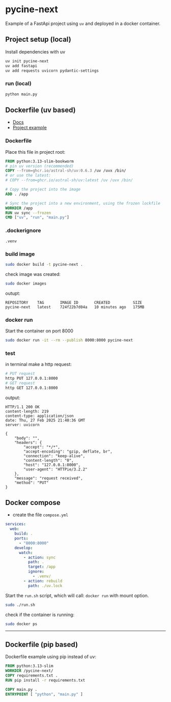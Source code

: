 # pycine-next

Example of a FastApi project using `uv` and deployed in a docker container.

## Project setup (local)

Install dependencies with uv
```bash
uv init pycine-next
uv add fastapi
uv add requests uvicorn pydantic-settings
```

### run (local)

```bash
python main.py
```

## Dockerfile (uv based)

- [Docs](https://docs.astral.sh/uv/guides/integration/docker/#available-images)
- [Project example](https://github.com/astral-sh/uv-docker-example/blob/main/Dockerfile)

### Dockerfile

Place this file in project root:

```dockerfile
FROM python:3.13-slim-bookworm
# pin uv version (recommended)
COPY --from=ghcr.io/astral-sh/uv:0.6.3 /uv /uvx /bin/
# or use the latest:
# COPY --from=ghcr.io/astral-sh/uv:latest /uv /uvx /bin/

# Copy the project into the image
ADD . /app

# Sync the project into a new environment, using the frozen lockfile
WORKDIR /app
RUN uv sync --frozen
CMD ["uv", "run", "main.py"]

```

### .dockerignore

```
.venv
```

### build image

```bash
sudo docker build -t pycine-next .
```

check image was created:
```bash
sudo docker images
```
outupt:

```console
REPOSITORY    TAG       IMAGE ID       CREATED          SIZE
pycine-next   latest    724f22b7d04a   10 minutes ago   175MB
```

### docker run

Start the container on port 8000

```bash
sudo docker run -it --rm --publish 8000:8000 pycine-next
```

### test

in terminal make a http request:

```bash
# PUT request
http PUT 127.0.0.1:8000
# GET request
http GET 127.0.0.1:8000
```

output: 

```console
HTTP/1.1 200 OK
content-length: 219
content-type: application/json
date: Thu, 27 Feb 2025 21:40:36 GMT
server: uvicorn

{
    "body": "",
    "headers": {
        "accept": "*/*",
        "accept-encoding": "gzip, deflate, br",
        "connection": "keep-alive",
        "content-length": "0",
        "host": "127.0.0.1:8000",
        "user-agent": "HTTPie/3.2.2"
    },
    "message": "request received",
    "method": "PUT"
}
```

## Docker compose

- create the file `compose.yml`

```yaml
services:
  web:
    build: .
    ports:
      - "8000:8000"
    develop:
      watch:
        - action: sync
          path: .
          target: /app
          ignore:
            - .venv/
        - action: rebuild
          path: ./uv.lock
```

Start the `run.sh` script, which will call: `docker run` with mount option.

```bash
sudo ./run.sh
```

check if the container is running:

```bash
sudo docker ps
```

----

## Dockerfile (pip based)

Dockerfile example using pip instead of uv:

```dockerfile
FROM python:3.13-slim
WORKDIR /pycine-next/
COPY requirements.txt .
RUN pip install -r requirements.txt

COPY main.py .
ENTRYPOINT [ "python", "main.py" ]
```
